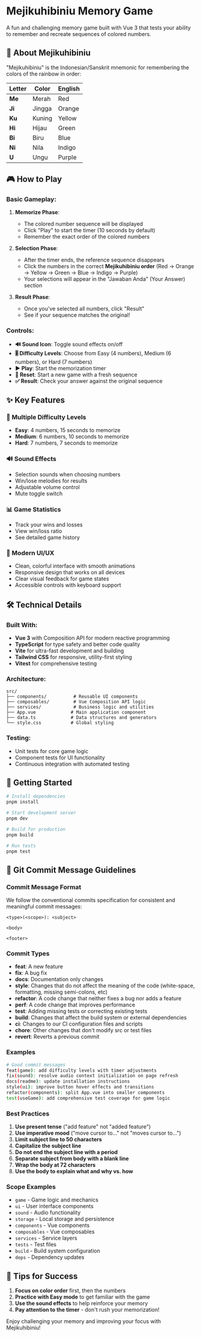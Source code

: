 # Mejikuhibiniu Memory Game

A fun and challenging memory game built with Vue 3 that tests your ability to remember and recreate sequences of colored numbers.

## 🌈 About Mejikuhibiniu

"Mejikuhibiniu" is the Indonesian/Sanskrit mnemonic for remembering the colors of the rainbow in order:

| Letter | Color      | English     |
|--------|------------|-------------|
| **Me** | Merah      | Red         |
| **Ji** | Jingga     | Orange      |
| **Ku** | Kuning     | Yellow      |
| **Hi** | Hijau      | Green       |
| **Bi** | Biru       | Blue        |
| **Ni** | Nila       | Indigo      |
| **U**  | Ungu       | Purple      |

## 🎮 How to Play

### Basic Gameplay:
1. **Memorize Phase**: 
   - The colored number sequence will be displayed
   - Click "Play" to start the timer (10 seconds by default)
   - Remember the exact order of the colored numbers

2. **Selection Phase**:
   - After the timer ends, the reference sequence disappears
   - Click the numbers in the correct **Mejikuhibiniu order** (Red → Orange → Yellow → Green → Blue → Indigo → Purple)
   - Your selections will appear in the "Jawaban Anda" (Your Answer) section

3. **Result Phase**:
   - Once you've selected all numbers, click "Result"
   - See if your sequence matches the original!

### Controls:
- **🔊 Sound Icon**: Toggle sound effects on/off
- **🎚️ Difficulty Levels**: Choose from Easy (4 numbers), Medium (6 numbers), or Hard (7 numbers)
- **▶️ Play**: Start the memorization timer
- **🔄 Reset**: Start a new game with a fresh sequence
- **✅ Result**: Check your answer against the original sequence

## ✨ Key Features

### 🎯 Multiple Difficulty Levels
- **Easy**: 4 numbers, 15 seconds to memorize
- **Medium**: 6 numbers, 10 seconds to memorize  
- **Hard**: 7 numbers, 7 seconds to memorize

### 🔊 Sound Effects
- Selection sounds when choosing numbers
- Win/lose melodies for results
- Adjustable volume control
- Mute toggle switch

### 📊 Game Statistics
- Track your wins and losses
- View win/loss ratio
- See detailed game history

### 🎨 Modern UI/UX
- Clean, colorful interface with smooth animations
- Responsive design that works on all devices
- Clear visual feedback for game states
- Accessible controls with keyboard support

## 🛠️ Technical Details

### Built With:
- **Vue 3** with Composition API for modern reactive programming
- **TypeScript** for type safety and better code quality
- **Vite** for ultra-fast development and building
- **Tailwind CSS** for responsive, utility-first styling
- **Vitest** for comprehensive testing

### Architecture:
```
src/
├── components/          # Reusable UI components
├── composables/         # Vue Composition API logic
├── services/            # Business logic and utilities
├── App.vue             # Main application component
├── data.ts             # Data structures and generators
└── style.css           # Global styling
```

### Testing:
- Unit tests for core game logic
- Component tests for UI functionality
- Continuous integration with automated testing

## 🚀 Getting Started

```bash
# Install dependencies
pnpm install

# Start development server
pnpm dev

# Build for production
pnpm build

# Run tests
pnpm test
```

## 📝 Git Commit Message Guidelines

### Commit Message Format
We follow the conventional commits specification for consistent and meaningful commit messages:

```
<type>(<scope>): <subject>

<body>

<footer>
```

### Commit Types
- **feat**: A new feature
- **fix**: A bug fix
- **docs**: Documentation only changes
- **style**: Changes that do not affect the meaning of the code (white-space, formatting, missing semi-colons, etc)
- **refactor**: A code change that neither fixes a bug nor adds a feature
- **perf**: A code change that improves performance
- **test**: Adding missing tests or correcting existing tests
- **build**: Changes that affect the build system or external dependencies
- **ci**: Changes to our CI configuration files and scripts
- **chore**: Other changes that don't modify src or test files
- **revert**: Reverts a previous commit

### Examples
```bash
# Good commit messages
feat(game): add difficulty levels with timer adjustments
fix(sound): resolve audio context initialization on page refresh
docs(readme): update installation instructions
style(ui): improve button hover effects and transitions
refactor(components): split App.vue into smaller components
test(useGame): add comprehensive test coverage for game logic
```

### Best Practices
1. **Use present tense** ("add feature" not "added feature")
2. **Use imperative mood** ("move cursor to..." not "moves cursor to...")
3. **Limit subject line to 50 characters**
4. **Capitalize the subject line**
5. **Do not end the subject line with a period**
6. **Separate subject from body with a blank line**
7. **Wrap the body at 72 characters**
8. **Use the body to explain what and why vs. how**

### Scope Examples
- `game` - Game logic and mechanics
- `ui` - User interface components
- `sound` - Audio functionality
- `storage` - Local storage and persistence
- `components` - Vue components
- `composables` - Vue composables
- `services` - Service layers
- `tests` - Test files
- `build` - Build system configuration
- `deps` - Dependency updates

## 🎯 Tips for Success

1. **Focus on color order** first, then the numbers
2. **Practice with Easy mode** to get familiar with the game
3. **Use the sound effects** to help reinforce your memory
4. **Pay attention to the timer** - don't rush your memorization!

Enjoy challenging your memory and improving your focus with Mejikuhibiniu!
